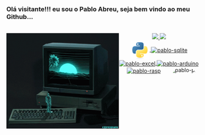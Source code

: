 ### Olá visitante!!! eu sou o Pablo Abreu, seja bem vindo ao meu Github...



<div  align="center"> 
  <div style="display: inline_block"><br>
    <img align="left" height="250" alt="coding-time" src="computer-retro.gif">
    
<div align="center">
  <a href="https://github.com/Pabloabreu1277">
  <img height="180em" src="https://github-readme-stats.vercel.app/api?username=Pabloabreu1277&show_icons=true&theme=merko&include_all_commits=true&count_private=true"/>
  <img height="180em" src="https://github-readme-stats.vercel.app/api/top-langs/?username=Pabloabreu1277&theme=merko"/>
</div>

  <img align="center" alt="pablo-Python" height="50" width="50" src="https://raw.githubusercontent.com/devicons/devicon/master/icons/python/python-original.svg">
  <img align="center" alt="pablo-sqlite" height="30" width="90" src="https://img.shields.io/badge/SQLite-07405E?style=for-the-badge&logo=sqlite&logoColor=white">
  <img align="center" alt="pablo-excel" height="30" width="90" src="https://img.shields.io/badge/Microsoft_Excel-217346?style=for-the-badge&logo=microsoft-excel&logoColor=white">
  <img align="center" alt="pablo-arduino" height="30" width="90" src="https://img.shields.io/badge/Arduino-00979D?style=for-the-badge&logo=Arduino&logoColor=white">
  <img align="center" alt="pablo-rasp" height="30" width="90" src="https://img.shields.io/badge/Raspberry%20Pi-A22846?style=for-the-badge&logo=Raspberry%20Pi&logoColor=white">
  <img align="right" alt="pablo-pic" height="150" style="border-radius:50px;" src="">
  </div>
